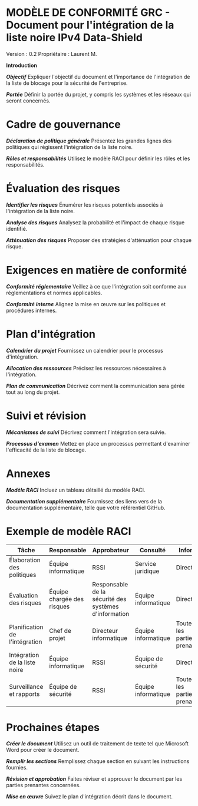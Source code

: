 # MODÈLE DE CONFORMITÉ GRC - Document pour l'intégration de la liste noire IPv4 Data-Shield
Version : 0.2
Propriétaire : Laurent M.

**Introduction**

***Objectif***
Expliquer l'objectif du document et l'importance de l'intégration de la liste de blocage pour la sécurité de l'entreprise.

***Portée***
Définir la portée du projet, y compris les systèmes et les réseaux qui seront concernés.

# Cadre de gouvernance

***Déclaration de politique générale***
Présentez les grandes lignes des politiques qui régissent l'intégration de la liste noire.

***Rôles et responsabilités***
Utilisez le modèle RACI pour définir les rôles et les responsabilités.

# Évaluation des risques

***Identifier les risques***
Énumérer les risques potentiels associés à l'intégration de la liste noire.

***Analyse des risques***
Analysez la probabilité et l'impact de chaque risque identifié.

***Atténuation des risques***
Proposer des stratégies d'atténuation pour chaque risque.

# Exigences en matière de conformité

***Conformité réglementaire***
Veillez à ce que l'intégration soit conforme aux réglementations et normes applicables.

***Conformité interne***
Alignez la mise en œuvre sur les politiques et procédures internes.

# Plan d'intégration

***Calendrier du projet***
Fournissez un calendrier pour le processus d'intégration.

***Allocation des ressources*** 
Précisez les ressources nécessaires à l'intégration.

***Plan de communication***
Décrivez comment la communication sera gérée tout au long du projet.

# Suivi et révision

***Mécanismes de suivi***
Décrivez comment l'intégration sera suivie.

***Processus d'examen***
Mettez en place un processus permettant d'examiner l'efficacité de la liste de blocage.

# Annexes

***Modèle RACI***
Incluez un tableau détaillé du modèle RACI.

***Documentation supplémentaire***
Fournissez des liens vers de la documentation supplémentaire, telle que votre référentiel GitHub.

# Exemple de modèle RACI

| **Tâche** | **Responsable** | **Approbateur** | **Consulté** | **Informé** |
|---|---|---|---|---|
| Élaboration des politiques | Équipe informatique | RSSI | Service juridique | Direction |
| Évaluation des risques | Équipe chargée des risques | Responsable de la sécurité des systèmes d'information | Équipe informatique | Direction |
| Planification de l'intégration | Chef de projet | Directeur informatique | Équipe informatique | Toutes les parties prenantes |
| Intégration de la liste noire | Équipe informatique | RSSI | Équipe de sécurité | Direction |
| Surveillance et rapports | Équipe de sécurité | RSSI | Équipe informatique | Toutes les parties prenantes |

# Prochaines étapes

***Créer le document***
Utilisez un outil de traitement de texte tel que Microsoft Word pour créer le document.

***Remplir les sections***
Remplissez chaque section en suivant les instructions fournies.

***Révision et approbation***
Faites réviser et approuver le document par les parties prenantes concernées.

***Mise en œuvre***
Suivez le plan d'intégration décrit dans le document.
